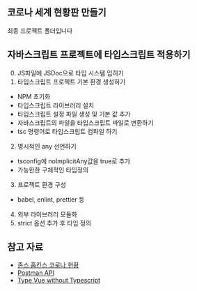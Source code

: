 ## 코로나 세계 현황판 만들기

최종 프로젝트 폴더입니다

## 자바스크립트 프로젝트에 타입스크립트 적용하기

0. JS파일에 JSDoc으로 타입 시스템 입히기
1. 타입스크립트 프로젝트 기본 환경 생성하기

- NPM 초기화
- 타입스크립트 라이브러리 설치
- 타입스크립트 설정 파일 생성 및 기본 값 추가
- 자바스크립트의 파일을 타입스크립트 파일로 변환하기
- tsc 명령어로 타입스크립트 컴파일 하기

2. 명시적인 any 선언하기

- tsconfig에 noImplicitAny값을 true로 추가
- 가능한한 구체적인 타입정의

3. 프로젝트 환경 구성
- babel, enlint, prettier 등

4. 외부 라이브러리 모듈화
5. strict 옵션 추가 후 타입 정의

## 참고 자료

- [존스 홉킨스 코로나 현황](https://www.arcgis.com/apps/opsdashboard/index.html#/bda7594740fd40299423467b48e9ecf6)
- [Postman API](https://documenter.getpostman.com/view/10808728/SzS8rjbc?version=latest#27454960-ea1c-4b91-a0b6-0468bb4e6712)
- [Type Vue without Typescript](https://blog.usejournal.com/type-vue-without-typescript-b2b49210f0b)
